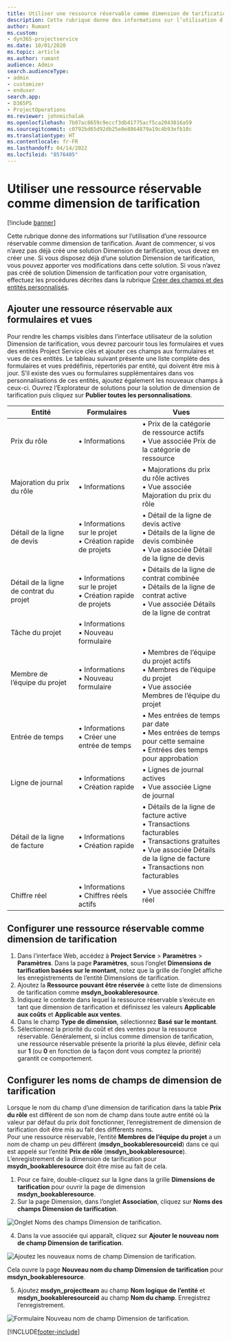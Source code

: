 ```yaml
---
title: Utiliser une ressource réservable comme dimension de tarification
description: Cette rubrique donne des informations sur l’utilisation d’une ressource réservable comme dimension de tarification.
author: Rumant
ms.custom:
- dyn365-projectservice
ms.date: 10/01/2020
ms.topic: article
ms.author: rumant
audience: Admin
search.audienceType:
- admin
- customizer
- enduser
search.app:
- D365PS
- ProjectOperations
ms.reviewer: johnmichalak
ms.openlocfilehash: 7b07ac8659c9eccf3db41775acf5ca2043016a59
ms.sourcegitcommit: c0792bd65d92db25e0e8864879a19c4b93efb10c
ms.translationtype: HT
ms.contentlocale: fr-FR
ms.lasthandoff: 04/14/2022
ms.locfileid: "8576405"
---
```

# <a name="use-bookable-resource-as-a-pricing-dimension"></a>Utiliser une ressource réservable comme dimension de tarification

[!include [banner](../includes/psa-now-project-operations.md)]

Cette rubrique donne des informations sur l’utilisation d’une ressource réservable comme dimension de tarification. Avant de commencer, si vos n’avez pas déjà créé une solution Dimension de tarification, vous devez en créer une. Si vous disposez déjà d’une solution Dimension de tarification, vous pouvez apporter vos modifications dans cette solution. Si vous n’avez pas créé de solution Dimension de tarification pour votre organisation, effectuez les procédures décrites dans la rubrique [Créer des champs et des entités personnalisés](create-custom-fields-entities.md).

## <a name="add-bookable-resource-to-forms-and-views"></a>Ajouter une ressource réservable aux formulaires et vues
Pour rendre les champs visibles dans l’interface utilisateur de la solution Dimension de tarification, vous devrez parcourir tous les formulaires et vues des entités Project Service clés et ajouter ces champs aux formulaires et vues de ces entités.
Le tableau suivant présente une liste complète des formulaires et vues prédéfinis, répertoriés par entité, qui doivent être mis à jour. S’il existe des vues ou formulaires supplémentaires dans vos personnalisations de ces entités, ajoutez également les nouveaux champs à ceux-ci.
Ouvrez l’Explorateur de solutions pour la solution de dimension de tarification puis cliquez sur **Publier toutes les personnalisations**.


|   Entité        | Formulaires   |Vues        |
| ------------------------------|---------------------------------|----------------------------------|
|  Prix du rôle|• Informations |• Prix de la catégorie de ressource actifs<br> • Vue associée Prix de la catégorie de ressource|
|  Majoration du prix du rôle|• Informations|• Majorations du prix du rôle actives<br>• Vue associée Majoration du prix du rôle|
|  Détail de la ligne de devis|• Informations sur le projet<br>• Création rapide de projets|• Détail de la ligne de devis active<br>• Détails de la ligne de devis combinée<br>• Vue associée Détail de la ligne de devis|
|  Détail de la ligne de contrat du projet|• Informations sur le projet<br>• Création rapide de projets|• Détails de la ligne de contrat combinée<br>• Détails de la ligne de contrat active<br>• Vue associée Détails de la ligne de contrat|
|  Tâche du projet|• Informations<br>• Nouveau formulaire||
|  Membre de l’équipe du projet|• Informations<br>• Nouveau formulaire|• Membres de l’équipe du projet actifs<br>• Membres de l’équipe du projet<br>• Vue associée Membres de l’équipe du projet|
|  Entrée de temps|• Informations<br>• Créer une entrée de temps|• Mes entrées de temps par date<br>• Mes entrées de temps pour cette semaine<br>• Entrées des temps pour approbation|
|  Ligne de journal|• Informations<br>• Création rapide|• Lignes de journal actives<br>• Vue associée Ligne de journal|
|  Détail de la ligne de facture|• Informations<br>• Création rapide|• Détails de la ligne de facture active<br>• Transactions facturables<br>• Transactions gratuites<br>• Vue associée Détails de la ligne de facture<br>• Transactions non facturables|
|  Chiffre réel|• Informations<br>• Chiffres réels actifs|• Vue associée Chiffre réel|

## <a name="set-up-bookable-resource-as-a-pricing-dimension"></a>Configurer une ressource réservable comme dimension de tarification

1. Dans l’interface Web, accédez à **Project Service** > **Paramètres** > **Paramètres**. Dans la page **Paramètres**, sous l’onglet **Dimensions de tarification basées sur le montant**, notez que la grille de l’onglet affiche les enregistrements de l’entité Dimensions de tarification. 
2. Ajoutez la **Ressource pouvant être réservée** à cette liste de dimensions de tarification comme **msdyn_bookableresource**. 
3. Indiquez le contexte dans lequel la ressource réservable s’exécute en tant que dimension de tarification et définissez les valeurs **Applicable aux coûts** et **Applicable aux ventes**.
4. Dans le champ **Type de dimension**, sélectionnez **Basé sur le montant**. 
5. Sélectionnez la priorité du coût et des ventes pour la ressource réservable. Généralement, si inclus comme dimension de tarification, une ressource réservable présente la priorité la plus élevée, définir cela sur **1** (ou **0** en fonction de la façon dont vous comptez la priorité) garantit ce comportement.

## <a name="set-up-pricing-dimension-field-names"></a>Configurer les noms de champs de dimension de tarification

Lorsque le nom du champ d’une dimension de tarification dans la table **Prix du rôle** est différent de son nom de champ dans toute autre entité où la valeur par défaut du prix doit fonctionner, l’enregistrement de dimension de tarification doit être mis au fait des différents noms.    
Pour une ressource réservable, l’entité **Membres de l’équipe du projet** a un nom de champ un peu différent (**msdyn_bookableresourceid**) dans ce qui est appelé sur l’entité **Prix de rôle** (**msdyn_bookableresource**). L’enregistrement de la dimension de tarification pour **msydn_bookableresource** doit être mise au fait de cela. 
1. Pour ce faire, double-cliquez sur la ligne dans la grille **Dimensions de tarification** pour ouvrir la page de dimension **msdyn_bookableresource**.
2. Sur la page Dimension, dans l’onglet **Association**, cliquez sur **Noms des champs Dimension de tarification**.

 ![Onglet Noms des champs Dimension de tarification.](media/PD-fieldname.png)

4. Dans la vue associée qui apparaît, cliquez sur **Ajouter le nouveau nom de champ Dimension de tarification**.

 ![Ajoutez les nouveaux noms de champ Dimension de tarification.](media/Add-NewPD-fieldname.png)


Cela ouvre la page **Nouveau nom du champ Dimension de tarification** pour **msdyn_bookableresource**. 

5. Ajoutez **msdyn_projectteam** au champ **Nom logique de l’entité** et **msdyn_bookableresourceid** au champ **Nom du champ**. Enregistrez l’enregistrement.

 ![Formulaire Nouveau nom de champ Dimension de tarification.](media/PD-fieldname-Added.png)


[!INCLUDE[footer-include](../includes/footer-banner.md)]
